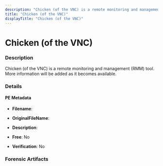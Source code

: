 ```yaml
---
description: "Chicken (of the VNC) is a remote monitoring and management (RMM) tool. More information will be added as it becomes available."
title: "Chicken (of the VNC)"
displayTitle: "Chicken (of the VNC)"
---
```




# Chicken (of the VNC)


### Description

Chicken (of the VNC) is a remote monitoring and management (RMM) tool. More information will be added as it becomes available.




### Details


#### PE Metadata
- **Filename**: 
- **OriginalFileName**: 
- **Description**: 


- **Free**: No

- **Verification**: No





### Forensic Artifacts









